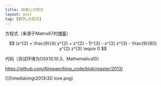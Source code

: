 ```yaml
---
title: 3D爱心方程式
layout: post
tag: [数学,方程式]
---
```


方程式（来源于Matrix67的[博客](http://www.matrix67.com/blog/archives/223)）

$$
 (x^{2} + \frac{9}{4} y^{2} + z^{2} - 1)^{3} - x^{2} z^{3} - \frac{9}{80} y^{2} z^{3} \equiv  0
$$

代码（测试环境为OSX10.10.3、Mathematica10）

<https://github.com/AImager/blog_code/blob/master/2013/>
  
  
![](\media\img\2013\3D love.png)